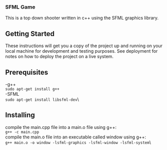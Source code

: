 ### SFML Game
This is a top down shooter written in c++ using the SFML graphics library.

## Getting Started
These instructions will get you a copy of the project up and running on your local machine for development and testing purposes. See deployment for notes on how to deploy the project on a live system.

## Prerequisites
-g++\
```sudo apt-get install g++```\
-SFML\
```sudo apt-get install libsfml-dev```\

## Installing
compile the main.cpp file into a main.o file using g++:\
```g++ -c main.cpp```\
compile the main.o file into an executable called window using g++:\
```g++ main.o -o window -lsfml-graphics -lsfml-window -lsfml-system```\


